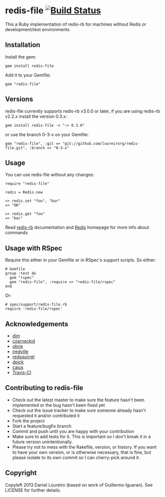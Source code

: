 # redis-file [![Build Status](https://secure.travis-ci.org/loureirorg/redis-file.png)](http://travis-ci.org/loureirorg/redis-file)
This a Ruby implementation of redis-rb for machines without Redis or development/test environments


## Installation

Install the gem:

    gem install redis-file

Add it to your Gemfile:

    gem "redis-file"


## Versions

redis-file currently supports redis-rb v3.0.0 or later, if you are using
redis-rb v2.2.x install the version 0.3.x:

    gem install redis-file -v "~> 0.3.0"

or use the branch 0-3-x on your Gemfile:

    gem "redis-file", :git => "git://github.com/loureirorg/redis-file.git", :branch => "0-3-x"


## Usage

You can use redis-file without any changes:

    require "redis-file"
    
    redis = Redis.new
    
    >> redis.set "foo", "bar"
    => "OK"
    
    >> redis.get "foo"
    => "bar"

Read [redis-rb](https://github.com/ezmobius/redis-rb) documentation and
[Redis](http://redis.io) homepage for more info about commands

## Usage with RSpec

Require this either in your Gemfile or in RSpec's support scripts. So either: 

    # Gemfile
    group :test do
      gem "rspec"
      gem "redis-file", :require => "redis-file/rspec"
    end

Or:

    # spec/support/redis-file.rb
    require 'redis-file/rspec'

## Acknowledgements

* [dim](https://github.com/dim)
* [czarneckid](https://github.com/czarneckid)
* [obrie](https://github.com/obrie)
* [jredville](https://github.com/jredville)
* [redsquirrel](https://github.com/redsquirrel)
* [dpick](https://github.com/dpick)
* [caius](https://github.com/caius) 
* [Travis-CI](http://travis-ci.org/)


## Contributing to redis-file

* Check out the latest master to make sure the feature hasn't been implemented or the bug hasn't been fixed yet
* Check out the issue tracker to make sure someone already hasn't requested it and/or contributed it
* Fork the project
* Start a feature/bugfix branch
* Commit and push until you are happy with your contribution
* Make sure to add tests for it. This is important so I don't break it in a future version unintentionally.
* Please try not to mess with the Rakefile, version, or history. If you want to have your own version, or is otherwise necessary, that is fine, but please isolate to its own commit so I can cherry-pick around it.


## Copyright

Copyleft 2013 Daniel Loureiro (based on work of Guillermo Iguaran). See LICENSE for
further details.
